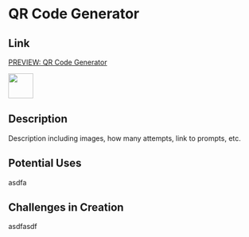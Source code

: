 # QR Code Generator

## Link

[PREVIEW: QR Code Generator](https://corydave.github.io/websitetest/claude/qr/)

<img src="https://raw.githubusercontent.com/FortAwesome/Font-Awesome/6.x/svgs/solid/crown.svg" width="50" height="50">

## Description

Description including images, how many attempts, link to prompts, etc.

## Potential Uses

asdfa

## Challenges in Creation

asdfasdf


